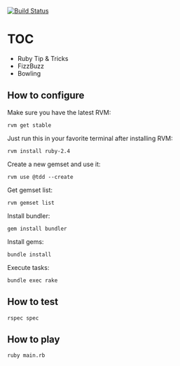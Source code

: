 [![Build Status](https://travis-ci.org/marcomontalbano/kata-ruby.svg?branch=master)](https://travis-ci.org/marcomontalbano/kata-ruby)


TOC
===

* Ruby Tip & Tricks
* FizzBuzz
* Bowling


How to configure
----------------

Make sure you have the latest RVM:

`rvm get stable`

Just run this in your favorite terminal after installing RVM:

`rvm install ruby-2.4`

Create a new gemset and use it:

`rvm use @tdd --create`

Get gemset list:

`rvm gemset list`

Install bundler:

`gem install bundler`

Install gems:

`bundle install`

Execute tasks:

`bundle exec rake`


How to test
-----------

`rspec spec`


How to play
-----------

`ruby main.rb`
